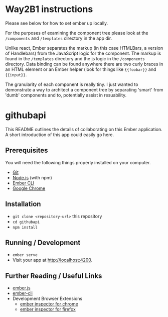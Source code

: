 # Way2B1 instructions
Please see below for how to set ember up locally.

For the purposes of examining the component tree please look at the `/components` and `/templates` directory in the app dir.

Unlike react, Ember separates the markup (in this case HTMLBars, a version of Handlebars) from the JavaScript logic for the component. 
The markup is found in the `/templates` directory and the js logic in the `/components` directory. Data binding can be found anywhere there are two curly braces in an HTML element or an Ember helper (look for things like `{{foobar}}` and `{{input}}`.

The granularity of each component is really tiny. I just wanted to demonstrate a way to architect a component tree by separating 'smart' from 'dumb' components and to, potentially assist in resuability.

# githubapi

This README outlines the details of collaborating on this Ember application.
A short introduction of this app could easily go here.

## Prerequisites

You will need the following things properly installed on your computer.

* [Git](https://git-scm.com/)
* [Node.js](https://nodejs.org/) (with npm)
* [Ember CLI](https://ember-cli.com/)
* [Google Chrome](https://google.com/chrome/)

## Installation

* `git clone <repository-url>` this repository
* `cd githubapi`
* `npm install`

## Running / Development

* `ember serve`
* Visit your app at [http://localhost:4200](http://localhost:4200).

## Further Reading / Useful Links

* [ember.js](https://emberjs.com/)
* [ember-cli](https://ember-cli.com/)
* Development Browser Extensions
  * [ember inspector for chrome](https://chrome.google.com/webstore/detail/ember-inspector/bmdblncegkenkacieihfhpjfppoconhi)
  * [ember inspector for firefox](https://addons.mozilla.org/en-US/firefox/addon/ember-inspector/)
